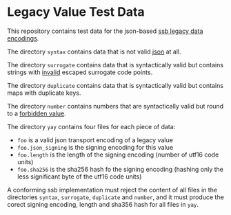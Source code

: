 # Legacy Value Test Data

This repository contains test data for the json-based [ssb legacy data encodings](https://spec.scuttlebutt.nz/datamodel.html).

The directory `syntax` contains data that is not valid [json](https://www.ecma-international.org/publications/files/ECMA-ST/ECMA-404.pdf) at all.

The directory `surrogate` contains data that is syntactically valid but contains strings with [invalid](https://spec.scuttlebutt.nz/datamodel.html#json-transport-encoding) escaped surrogate code points.

The directory `duplicate` contains data that is syntactically valid but contains maps with duplicate keys.

The directory `number` contains numbers that are syntactically valid but round to a [forbidden value](https://spec.scuttlebutt.nz/datamodel.html#floats).

The directory `yay` contains four files for each piece of data:

- `foo` is a valid json transport encoding of a legacy value
- `foo.json_signing` is the signing encoding for this value
- `foo.length` is the length of the signing encoding (number of utf16 code units)
- `foo.sha256` is the sha256 hash fo the signing encoding (hashing only the less significant byte of the utf16 code units)

A conforming ssb implementation must reject the content of all files in the directories `syntax`, `surrogate`, `duplicate` and `number`, and it must produce the corect signing encoding, length and sha356 hash for all files in `yay`.
